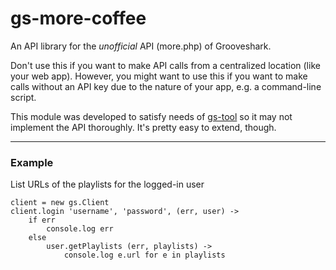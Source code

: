 gs-more-coffee
==============

An API library for the *unofficial* API (more.php) of Grooveshark.

Don't use this if you want to make API calls from a centralized location
(like your web app). However, you might want to use this if you want to make
calls without an API key due to the nature of your app, e.g. a command-line
script.

This module was developed to satisfy needs of
[gs-tool](http://github.com/raneksi/gs-tool) so it may not implement the API
thoroughly. It's pretty easy to extend, though.

---

### Example

List URLs of the playlists for the logged-in user
  
	client = new gs.Client
	client.login 'username', 'password', (err, user) ->
		if err
			console.log err
		else
			user.getPlaylists (err, playlists) ->
				console.log e.url for e in playlists

